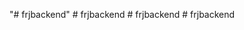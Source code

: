 "# frjbackend" 
#   f r j b a c k e n d  
 #   f r j b a c k e n d  
 #   f r j b a c k e n d  
 